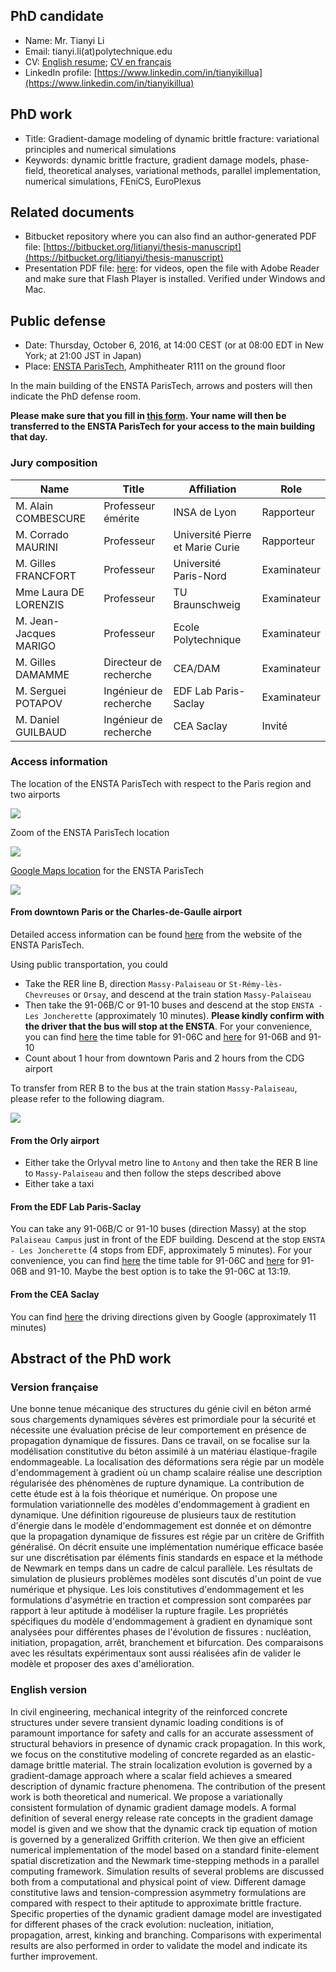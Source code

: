 ## PhD candidate

- Name: Mr. Tianyi Li
- Email: tianyi.li(at)polytechnique.edu
- CV: [English resume](https://www.dropbox.com/s/hqkcyvtbn9jddr0/cven_tianyili.pdf); [CV en français](https://www.dropbox.com/s/w2q717n2dibkvd6/cvfr_tianyili.pdf)
- LinkedIn profile: [https://www.linkedin.com/in/tianyikillua](https://www.linkedin.com/in/tianyikillua)

## PhD work

- Title: Gradient-damage modeling of dynamic brittle fracture: variational principles and numerical simulations
- Keywords: dynamic brittle fracture, gradient damage models, phase-field, theoretical analyses, variational methods, parallel implementation, numerical simulations, FEniCS, EuroPlexus

## Related documents

- Bitbucket repository where you can also find an author-generated PDF file: [https://bitbucket.org/litianyi/thesis-manuscript](https://bitbucket.org/litianyi/thesis-manuscript)
- Presentation PDF file: [here](https://www.dropbox.com/s/j5kpl3f0efo2g45/soutenance.pdf): for videos, open the file with Adobe Reader and make sure that Flash Player is installed. Verified under Windows and Mac.

## Public defense

- Date: Thursday, October 6, 2016, at 14:00 CEST (or at 08:00 EDT in New York; at 21:00 JST in Japan)
- Place: [ENSTA ParisTech](https://www.ensta-paristech.fr), Amphitheater R111 on the ground floor

In the main building of the ENSTA ParisTech, arrows and posters will then indicate the PhD defense room.

**Please make sure that you fill in [this form](https://goo.gl/forms/acUx5EucMcr12YZx2). Your name will then be transferred to the ENSTA ParisTech for your access to the main building that day.**

### Jury composition

Name             | Title              | Affiliation  | Role
---------------- | ------------------ | ------------ | ----------
M. Alain COMBESCURE | Professeur émérite | INSA de Lyon | Rapporteur
M. Corrado MAURINI  | Professeur | Université Pierre et Marie Curie | Rapporteur
M. Gilles  FRANCFORT | Professeur | Université Paris-Nord | Examinateur
Mme Laura DE LORENZIS | Professeur | TU Braunschweig | Examinateur
M. Jean-Jacques MARIGO | Professeur | Ecole Polytechnique | Examinateur
M. Gilles DAMAMME | Directeur de recherche | CEA/DAM | Examinateur
M. Serguei POTAPOV | Ingénieur de recherche | EDF Lab Paris-Saclay | Examinateur
M. Daniel GUILBAUD | Ingénieur de recherche | CEA Saclay | Invité

### Access information

The location of the ENSTA ParisTech with respect to the Paris region and two airports

![](https://raw.githubusercontent.com/tianyikillua/phd-thesis/gh-pages/images/paris.jpg)

Zoom of the ENSTA ParisTech location

![](https://raw.githubusercontent.com/tianyikillua/phd-thesis/gh-pages/images/zoom.jpg)

[Google Maps location](https://goo.gl/maps/wMibfypBCy12) for the ENSTA ParisTech

![](https://raw.githubusercontent.com/tianyikillua/phd-thesis/gh-pages/images/ensta.jpg)

#### From downtown Paris or the Charles-de-Gaulle airport

Detailed access information can be found [here](https://www.ensta-paristech.fr/en/getting-ensta-paristech) from the website of the ENSTA ParisTech.

Using public transportation, you could

- Take the RER line B, direction `Massy-Palaiseau` or `St-Rémy-lès-Chevreuses` or `Orsay`, and descend at the train station `Massy-Palaiseau`
- Then take the 91-06B/C or 91-10 buses and descend at the stop `ENSTA - Les Joncherette` (approximately 10 minutes). **Please kindly confirm with the driver that the bus will stop at the ENSTA**.  For your convenience, you can find [here](http://www.albatrans.net/wp-content/uploads/2012/01/Albatrans-91.06-C-D.pdf) the time table for 91-06C and [here](http://www.albatrans.net/wp-content/uploads/2012/01/Albatrans-91.06-A-B-91.10.pdf) for 91-06B and 91-10
- Count about 1 hour from downtown Paris and 2 hours from the CDG airport

To transfer from RER B to the bus at the train station `Massy-Palaiseau`, please refer to the following diagram.

![](https://raw.githubusercontent.com/tianyikillua/phd-thesis/gh-pages/images/massy.png)

#### From the Orly airport

- Either take the Orlyval metro line to `Antony` and then take the RER B line to `Massy-Palaiseau` and then follow the steps described above
- Either take a taxi

#### From the EDF Lab Paris-Saclay

You can take any 91-06B/C or 91-10 buses (direction Massy) at the stop `Palaiseau Campus` just in front of the EDF building. Descend at the stop `ENSTA - Les Joncherette` (4 stops from EDF, approximately 5 minutes). For your convenience, you can find [here](http://www.albatrans.net/wp-content/uploads/2012/01/Albatrans-91.06-C-D.pdf) the time table for 91-06C and [here](http://www.albatrans.net/wp-content/uploads/2012/01/Albatrans-91.06-A-B-91.10.pdf) for 91-06B and 91-10. Maybe the best option is to take the 91-06C at 13:19.

#### From the CEA Saclay

You can find [here](https://goo.gl/maps/S1habJYs1dE2) the driving directions given by Google (approximately 11 minutes)

## Abstract of the PhD work

### Version française

Une bonne tenue mécanique des structures du génie civil en béton armé sous chargements dynamiques sévères est primordiale pour la sécurité et nécessite une évaluation précise de leur comportement en présence de propagation dynamique de fissures. Dans ce travail, on se focalise sur la modélisation constitutive du béton assimilé à un matériau élastique-fragile endommageable. La localisation des déformations sera régie par un modèle d'endommagement à gradient où un champ scalaire réalise une description régularisée des phénomènes de rupture dynamique. La contribution de cette étude est à la fois théorique et numérique. On propose une formulation variationnelle des modèles d'endommagement à gradient en dynamique. Une définition rigoureuse de plusieurs taux de restitution d'énergie dans le modèle d'endommagement est donnée et on démontre que la propagation dynamique de fissures est régie par un critère de Griffith généralisé. On décrit ensuite une implémentation numérique efficace basée sur une discrétisation par éléments finis standards en espace et la méthode de Newmark en temps dans un cadre de calcul parallèle. Les résultats de simulation de plusieurs problèmes modèles sont discutés d'un point de vue numérique et physique. Les lois constitutives d'endommagement et les formulations d'asymétrie en traction et compression sont comparées par rapport à leur aptitude à modéliser la rupture fragile. Les propriétés spécifiques du modèle d'endommagement à gradient en dynamique sont analysées pour différentes phases de l'évolution de fissures : nucléation, initiation, propagation, arrêt, branchement et bifurcation. Des comparaisons avec les résultats expérimentaux sont aussi réalisées afin de valider le modèle et proposer des axes d'amélioration.

### English version

In civil engineering, mechanical integrity of the reinforced concrete structures under severe transient dynamic loading conditions is of paramount importance for safety and calls for an accurate assessment of structural behaviors in presence of dynamic crack propagation. In this work, we focus on the constitutive modeling of concrete regarded as an elastic-damage brittle material. The strain localization evolution is governed by a gradient-damage approach where a scalar field achieves a smeared description of dynamic fracture phenomena. The contribution of the present work is both theoretical and numerical. We propose a variationally consistent formulation of dynamic gradient damage models. A formal definition of several energy release rate concepts in the gradient damage model is given and we show that the dynamic crack tip equation of motion is governed by a generalized Griffith criterion. We then give an efficient numerical implementation of the model based on a standard finite-element spatial discretization and the Newmark time-stepping methods in a parallel computing framework. Simulation results of several problems are discussed both from a computational and physical point of view. Different damage constitutive laws and tension-compression asymmetry formulations are compared with respect to their aptitude to approximate brittle fracture. Specific properties of the dynamic gradient damage model are investigated for different phases of the crack evolution: nucleation, initiation, propagation, arrest, kinking and branching. Comparisons with experimental results are also performed in order to validate the model and indicate its further improvement.
